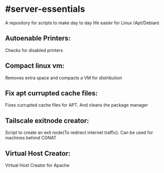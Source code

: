 #server-essentials
=================

A repository for scripts to make day to day life easier for Linux (Apt/Debian)


## Autoenable Printers:

Checks for disabled printers  

## Compact linux vm:
Removes extra space and compacts a VM for distribution

## Fix apt currupted cache files:
Fixes currupted cache files for APT. And cleans the package manager

## Tailscale exitnode creator:
Script to create an exit node(To redirect internet traffic). Can be used for machines behind CGNAT

## Virtual Host Creator:
Virtual Host Creator for Apache